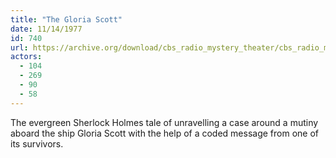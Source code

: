 ```yaml
---
title: "The Gloria Scott"
date: 11/14/1977
id: 740
url: https://archive.org/download/cbs_radio_mystery_theater/cbs_radio_mystery_theater-0701-0750.zip/cbs_radio_mystery_theater-0701-0750%2Fcbsrmt_0740_the_gloria_scott.mp3
actors:
  - 104
  - 269
  - 90
  - 58
---
```

The evergreen Sherlock Holmes tale of unravelling a case around a mutiny aboard the ship Gloria Scott with the help of a coded message from one of its survivors.